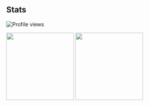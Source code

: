 ## Stats 

![Profile views](https://komarev.com/ghpvc/?username=slow)
<p float="left">
  <img height="180" src="https://github-readme-stats.vercel.app/api/?username=slow&show_icons=true&bg_color=00000000&hide_border=true&icon_color=4F8CC9&hide_title=true&count_private=true" />
  <img height="180" src="https://github-readme-stats.quantumlytangled.vercel.app/api/top-langs/?username=slow&layout=compact&show_icons=true&bg_color=00000000&hide_border=true&icon_color=00000000&count_private=true" />
</p>
